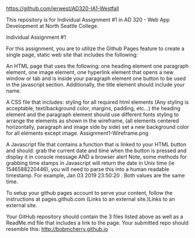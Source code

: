 https://github.com/jerwest/AD320-IA1-Westfall

This repository is for Individual Assignment #1 in AD 320 - Web App Development at North Seattle College.

Individual Assignment #1

For this assignment, you are to utilize the Github Pages feature to create a single page, static web site that includes the following:

An HTML page that uses the following:
one heading element
one paragraph element,
one image element,
one hyperlink element that opens a new window or tab and is inside your paragraph element
one button to be used in the javascript section.
Additionally, the title element should include your name.  

A CSS file that includes:
styling for all required html elements (Any styling is acceptable, text/background color, margins, padding, etc...)
the heading element and the paragraph element should use different fonts
styling to arrange the elements as shown in the wireframe, (all elements centered horizontally, paragraph and image side by side)
set a new background color for all elements except image.
Assignment1-Wireframe.png

A Javascript file that contains a function that is linked to your HTML button and should:
grab the current date and time when the button is pressed and display it in console message AND a browser alert
Note, some methods for grabbing time stamps in Javascript will return the date in Unix time (ie 1546588220446), you will need to parse this into a human readable timestamp. For example, Jan 03 2019 23:50:20 . Both values are the same time.

To setup your github pages account to serve your content, follow the instructions at pages.github.com (Links to an external site.)Links to an external site.

Your GitHub repository should contain the 3 files listed above as well as a ReadMe.md file that includes a link to the page. Your submitted repo should resemble this: http://bobmcherry.github.io
